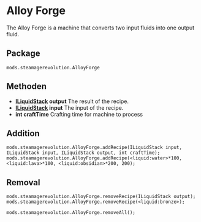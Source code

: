 # Alloy Forge

The Alloy Forge is a machine that converts two input fluids into one output fluid.

## Package
`mods.steamagerevolution.AlloyForge`

## Methoden

- **[ILiquidStack](/Vanilla/Liquids/ILiquidStack/) output** The result of the recipe.
- **[ILiquidStack](/Vanilla/Liquids/ILiquidStack/) input** The input of the recipe.
- **int craftTime** Crafting time for machine to process

## Addition

```zenscript
mods.steamagerevolution.AlloyForge.addRecipe(ILiquidStack input, ILiquidStack input, ILiquidStack output, int craftTime);
mods.steamagerevolution.AlloyForge.addRecipe(<liquid:water>*100, <liquid:lava>*100, <liquid:obsidian>*200, 200);
```


## Removal

```zenscript
mods.steamagerevolution.AlloyForge.removeRecipe(ILiquidStack output);
mods.steamagerevolution.AlloyForge.removeRecipe(<liquid:bronze>);

mods.steamagerevolution.AlloyForge.removeAll();
```

